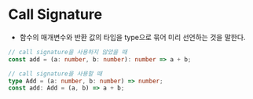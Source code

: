 # Call Signature

- 함수의 매개변수와 반환 값의 타입을 type으로 묶어 미리 선언하는 것을 말한다.

```typescript
// call signature을 사용하지 않았을 때
const add = (a: number, b: number): number => a + b;
```

```typescript
// call signature을 사용할 때
type Add = (a: number, b: number) => number;
const add: Add = (a, b) => a + b;
```
